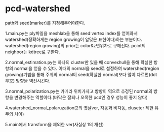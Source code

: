 # pcd-watershed

path와 seed(marker)를 지정해주어야한다.

1.main.py는 ply파일을 meshlab을 통해 seed vertex index를 얻어와서 watershed(정확하게는 region growing이 알맞은 표현이다)하는 부분이다. watershed(region growing)의 prior는 color&z변위차로 구해진다. point의 neighbor는 kdtree로 구한다.<br>

2.normal_estimation.py는 하나의 cluster만 있을 때 convexhull을 통해 확실한 방향의 normal을 얻을 수 있다. 이때의 normal을 seed로 설정하여 watershed(region growing)기법을 통해 주위의 normal이 seed(확실한 normal)보다 많이 다르면(dot 부호) 방향을 역전시킨다.<br>

3.normal_polarization.py는 카메라 위치가지고 방향이 역으로 추정된 normal의 방향을 변경해주는 역할이다.(바닥은 잘되나 오목한 pcd인 경우 성능이 좋지 않다)<br>

4.watershed_normal_polaruzation(2의 옛날ver, 자동과 비자동, cluseter 제한 유무의 차이)

5.main에서 transform을 제외한 ver(사실상 1의 개선)
